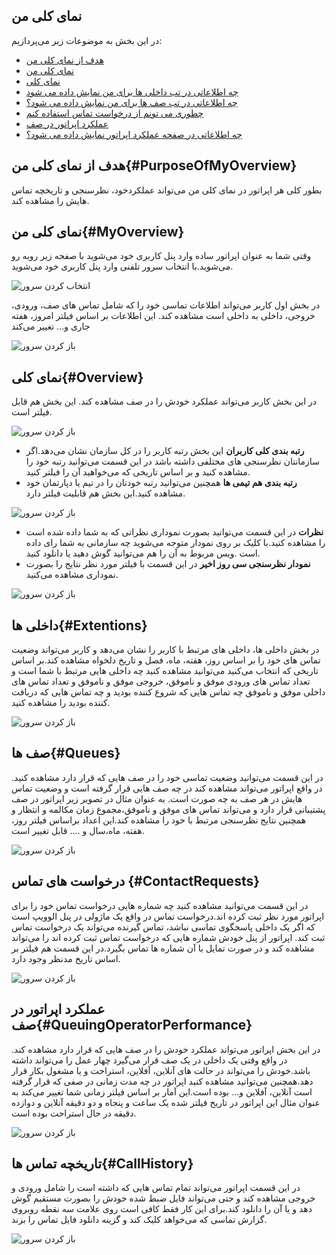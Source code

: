 ## نمای کلی من

در این بخش به موضوعات زیر می‌پردازیم:
- [هدف از نمای کلی من](#PurposeOfMyOverview)
- [نمای کلی من](#MyOverview)
- [ نمای کلی](#Overview)
- [چه اطلاعاتی در تب داخلی ها برای من نمایش داده می شود](#Extentions)
- [چه اطلاعاتی در تب صف ها برای من نمایش داده می شود؟](#Queues)
- [چطوری می تونم از درخواست تماس استفاده کنم](#ContactRequests)
- [عملکرد اپراتور در صف ](#QueuingOperatorPerformance)
- [چه اطلاعاتی در صفحه عملکرد اپراتور نمایش داده می شود؟](#CallHistory)

## هدف از نمای کلی من{#PurposeOfMyOverview}
بطور کلی هر اپراتور در نمای کلی من می‌تواند عملکردخود، نظرسنجی و تاریخچه تماس هایش را مشاهده کند.

## نمای کلی من{#MyOverview}
وقتی شما به عنوان اپراتور ساده وارد پنل کاربری خود می‌شوید با صفحه زیر روبه رو می‌شوید.با انتخاب سرور تلفنی وارد پنل کاربری خود می‌شوید.

![انتخاب کردن سرور ](./Image/SelectServer.png)

در بخش اول کاربر می‌تواند اطلاعات تماسی خود را که شامل تماس های صف، ورودی، خروجی، داخلی به داخلی است مشاهده کند. این اطلاعات بر اساس فیلتر امروز، هفته جاری و... تغییر می‌کند

![باز کردن سرور ](./Image/profile2.png)

## نمای کلی{#Overview}
در این بخش کاربر می‌تواند عملکرد خودش را در صف مشاهده کند. این بخش هم قابل فیلتر است.

![باز کردن سرور ](./Image/profile3.png)
- **رتبه بندی کلی کاربران**
این بخش رتبه کاربر را در کل سازمان نشان می‌دهد.اگر سازمانتان نظرسنجی های مختلفی داشته باشد در این قسمت می‌توانید رتبه خود را مشاهده کنید و بر اساس تاریخی که می‌خواهید آن را فیلتر کنید.
- **رتبه بندی هم تیمی ها**
همچنین می‌توانید رتبه خودتان را در تیم یا دپارتمان خود مشاهده کنید.این بخش هم قابلیت فیلتر دارد.


![باز کردن سرور ](./Image/profile4.png)
- **نظرات**
در این قسمت می‌توانید بصورت نموداری نظراتی که به شما داده شده است را مشاهده کنید.با کلیک بر روی نمودار متوجه می‌شوید چه سازمانی به شما رای داده است .ویس مربوط به آن را هم  می‌توانید گوش دهید یا دانلود کنید.
- **نمودار نظرسنجی سی روز اخیر**
در این قسمت با فیلتر مورد نظر نتایج را بصورت نموداری مشاهده می‌کنید.

![باز کردن سرور ](./Image/profile5.png)

## داخلی ها{#Extentions}
در بخش داخلی ها، داخلی های مرتبط با کاربر را نشان می‌دهد و کاربر می‌تواند وضعیت تماس های خود را  بر اساس روز، هفته، ماه، فصل و تاریخ دلخواه مشاهده کند.بر اساس تاریخی که انتخاب می‌کنید می‌توانید مشاهده کنید چه داخلی هایی مرتبط با شما است و تعداد تماس های ورودی موفق و ناموفق، خروجی موفق و ناموفق و تعداد تماس های داخلی موفق و ناموفق چه تماس هایی که شروع کننده بودید و چه تماس هایی که دریافت کننده بودید را مشاهده کنید.


![باز کردن سرور ](./Image/profile6.png)

## صف ها{#Queues}
در این قسمت می‌توانید وضعیت تماسی خود را در صف هایی که قرار دارد مشاهده کنید. در واقع اپراتور می‌تواند مشاهده کند در چه صف هایی قرار گرفته است و وضعیت تماس هایش در هر صف به چه صورت است. به عنوان مثال  در تصویر زیر اپراتور در صف پشتیبانی قرار دارد و می‌تواند تماس های موفق و ناموفق،مجموع زمان مکالمه و انتظار و همچنین نتایج نظرسنجی مرتبط با خود را مشاهده کند.این اعداد براساس فیلتر روز، هفته، ماه،سال و .... قابل تغییر است.


![باز کردن سرور ](./Image/queu.png)

## درخواست های تماس {#ContactRequests}
در این قسمت می‌توانید مشاهده کنید چه شماره هایی درخواست تماس خود را برای اپراتور مورد نظر ثبت کرده اند.درخواست تماس در واقع یک ماژولی در پنل الوویپ است که اگر یک داخلی پاسخگوی تماسی نباشد، تماس گیرنده می‌تواند یک درخواست تماس ثبت کند. اپراتور از پنل خودش شماره هایی که درخواست تماس ثبت کرده اند را می‌تواند مشاهده کند و در صورت تمایل با آن شماره ها تماس بگیرد.در این قسمت هم فیلتر بر اساس تاریخ مدنظر وجود دارد.



![باز کردن سرور ](./Image/callbackrequest.png)

## عملکرد اپراتور در صف{#QueuingOperatorPerformance}
در این بخش اپراتور می‌تواند عملکرد خودش را در صف هایی که قرار دارد مشاهده کند. در واقع وقتی یک داخلی در یک صف قرار می‌گیرد چهار عمل را می‌تواند داشته باشد.خودش را می‌تواند در حالت های آنلاین، آفلاین، استراحت و یا مشغول بکار قرار دهد.همچنین می‌توانید مشاهده کنید اپراتور در چه مدت زمانی در صفی که قرار گرفته است آنلاین، آفلاین و... بوده است.این آمار بر اساس فیلتر زمانی شما تغییر می‌کند به عنوان مثال این اپراتور در تاریخ   فیلتر شده یک ساعت و پنجاه و دو دقیقه آنلاین و دوازده دقیقه در حال استراحت بوده است.

![باز کردن سرور ](./Image/operator-queue.png)

## تاریخچه تماس ها{#CallHistory}
در این قسمت اپراتور می‌تواند تمام تماس هایی که داشته است را شامل ورودی و خروجی مشاهده کند و حتی می‌تواند فایل ضبط شده خودش را بصورت مستقیم گوش دهد و یا آن را دانلود کند.برای این کار فقط کافی است روی علامت سه نقطه روبروی گزارش تماسی که می‌خواهد کلیک کند و گزینه دانلود فایل تماس را بزند.

![باز کردن سرور ](./Image/report.png)
